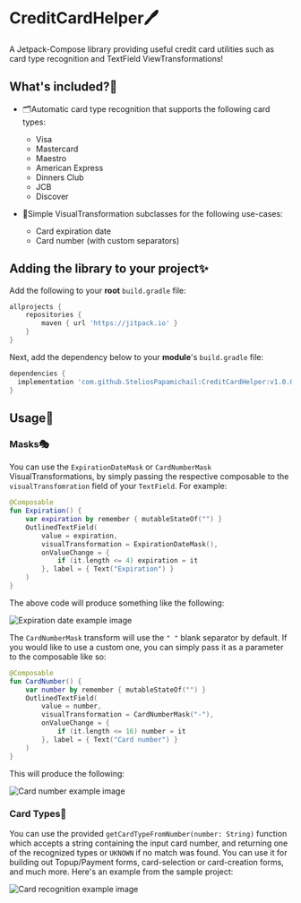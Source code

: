 # CreditCardHelper🖊️
A Jetpack-Compose library providing useful credit card utilities such as card type recognition and TextField ViewTransformations!

## What's included?📜
- 🗂️Automatic card type recognition that supports the following card types:
  - Visa
  - Mastercard
  - Maestro
  - American Express
  - Dinners Club
  - JCB
  - Discover

- 🤩Simple VisualTransformation subclasses for the following use-cases:
  - Card expiration date
  - Card number (with custom separators)

## Adding the library to your project✨

Add the following to your **root** `build.gradle` file:
```gradle
allprojects {
	repositories {
		maven { url 'https://jitpack.io' }
	}
}
```

Next, add the dependency below to your **module**'s `build.gradle` file:
```gradle
dependencies {
  implementation 'com.github.SteliosPapamichail:CreditCardHelper:v1.0.0'
}
```

## Usage📓

### Masks🎭
You can use the `ExpirationDateMask` or `CardNumberMask` VisualTransformations, by simply passing the respective composable to the `visualTransfomration` field of your `TextField`. For example:

```Kotlin
@Composable
fun Expiration() {
    var expiration by remember { mutableStateOf("") }
    OutlinedTextField(
        value = expiration,
        visualTransformation = ExpirationDateMask(),
        onValueChange = {
            if (it.length <= 4) expiration = it
        }, label = { Text("Expiration") }
    )
}
```
The above code will produce something like the following:
<p align="start">
  <img src="assets/exp_example.gif" alt="Expiration date example image" />
</p>

The `CardNumberMask` transform will use the `" "` blank separator by default. If you would like to use a custom one, you can simply pass it as a parameter to the composable like so:

```Kotlin
@Composable
fun CardNumber() {
    var number by remember { mutableStateOf("") }
    OutlinedTextField(
        value = number,
        visualTransformation = CardNumberMask("-"),
        onValueChange = {
            if (it.length <= 16) number = it
        }, label = { Text("Card number") }
    )
}
```
This will produce the following:
<p align="start">
  <img src="assets/cardnum_example.gif" alt="Card number example image" />
</p>

### Card Types🤖
You can use the provided `getCardTypeFromNumber(number: String)` function which accepts a string containing the input card number, and returning one of the recognized types or `UKNOWN` if no match was found. You can use it for building out Topup/Payment forms, card-selection or card-creation forms, and much more. Here's an example from the sample project:

<p align="start">
  <img src="assets/card_rec_example.gif" alt="Card recognition example image" />
</p>
